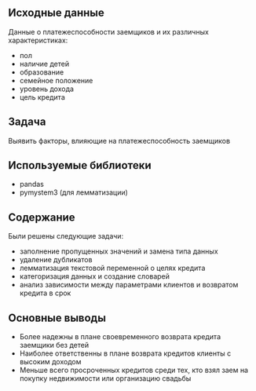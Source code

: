 ## Исходные данные

Данные о платежеспособности заемщиков и их различных характеристиках:
- пол  
- наличие детей  
- образование  
- семейное положение  
- уровень дохода  
- цель кредита

## Задача

Выявить факторы, влияющие на платежеспособность заемщиков

## Используемые библиотеки

- pandas  
- pymystem3 (для лемматизации)

## Содержание

Были решены следующие задачи:
- заполнение пропущенных значений и замена типа данных  
- удаление дубликатов  
- лемматизация текстовой переменной о целях кредита  
- категоризация данных и создание словарей  
- анализ зависимости между параметрами клиентов и возвратом кредита в срок

## Основные выводы

- Более надежны в плане своевременного возврата кредита заемщики без детей  
- Наиболее ответственны в плане возврата кредитов клиенты с высоким доходом  
- Меньше всего просроченных кредитов среди тех, кто взял заем на покупку недвижимости или организацию свадьбы